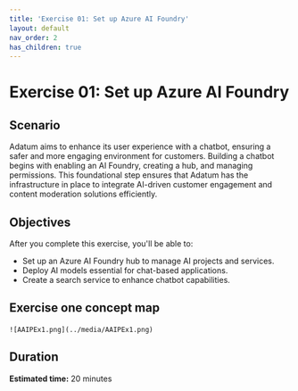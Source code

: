 ```yaml
---
title: 'Exercise 01: Set up Azure AI Foundry'
layout: default
nav_order: 2
has_children: true
---
```

# Exercise 01: Set up Azure AI Foundry

## Scenario

Adatum aims to enhance its user experience with a chatbot, ensuring a safer and more engaging environment for customers. Building a chatbot begins with enabling an AI Foundry, creating a hub, and managing permissions. This foundational step ensures that Adatum has the infrastructure in place to integrate AI-driven customer engagement and content moderation solutions efficiently.

## Objectives

After you complete this exercise, you'll be able to:
- Set up an Azure AI Foundry hub to manage AI projects and services.
- Deploy AI models essential for chat-based applications.
- Create a search service to enhance chatbot capabilities.

## Exercise one concept map

    ![AAIPEx1.png](../media/AAIPEx1.png)

## Duration

**Estimated time:** 20 minutes
